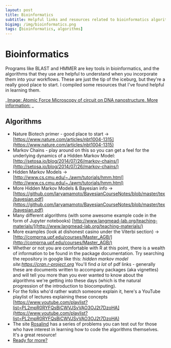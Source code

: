 ```yaml
---
layout: post
title: Bioinformatics
subtitle: Helpful links and resources related to bioinformatics algorithms
bigimg: /img/bioinformatics.png
tags: [bioinformatics, algorithms]
---
```


# Bioinformatics

Programs like BLAST and HMMER are key tools in bioinformatics, and the algorithms that they use are helpful to understand when you incorporate them into your workflows. These are just the tip of the iceburg, but they're a really good place to start. I compiled some resources that I've found helpful in learning them. 

_[Image: Atomic Force Microscopy of circuit on DNA nanostructure. More information:](https://www.caltech.edu/about/news/computer-scientists-create-reprogrammable-molecular-computing-system) _

## Algorithms

  * Nature Biotech primer - good place to start -> [https://www.nature.com/articles/nbt1004-1315](https://www.nature.com/articles/nbt1004-1315) 
  * Markov Chains - play around on this so you can get a feel for the underlying dynamics of a Hidden Markov Model: [http://setosa.io/blog/2014/07/26/markov-chains/](http://setosa.io/blog/2014/07/26/markov-chains/) 
  * Hidden Markov Models -> [http://www.cs.cmu.edu/~./awm/tutorials/hmm.html](http://www.cs.cmu.edu/~./awm/tutorials/hmm.html) 
  * More Hidden Markov Models & Bayesian info -> [https://github.com/laryamamoto/BayesianCourseNotes/blob/master/tex/bayesian.pdf](https://github.com/laryamamoto/BayesianCourseNotes/blob/master/tex/bayesian.pdf) 
  * Many different algorithms (with some awesome example code in the form of Jupyter notebooks) [http://www.langmead-lab.org/teaching-materials/](http://www.langmead-lab.org/teaching-materials/) 
  * More examples (look at dishonest casino under the Viterbi section) -> [http://comprna.upf.edu/courses/Master_AGB/](http://comprna.upf.edu/courses/Master_AGB/) 
  * Whether or not you are comfortable with R at this point, there is a wealth of information to be found in the package documentation. Try searching the repository in google like this: _hidden markov model site:https://cran.r-project.org_ You'll find *a lot* of pdf links - generally these are documents written to accompany packages (aka vignettes) and will tell you more than you ever wanted to know about the algorithms we're getting into these days (which is the natural progression of the introduction to biocomputing). 
  * For the folks who'd rather watch someone explain it, here's a YouTube playlist of lectures explaining these concepts [https://www.youtube.com/playlist?list=PL2mpR0RYFQsBiCWVJSvVAO3OJ2t7DzoHA](https://www.youtube.com/playlist?list=PL2mpR0RYFQsBiCWVJSvVAO3OJ2t7DzoHA) 
  * The site [Rosalind](http://rosalind.info/problems/locations/) has a series of problems you can test out for those who have interest in learning how to code the algorithms themselves. It's a great resource!
  * [Ready for more?](https://machinelearningmastery.com/)
